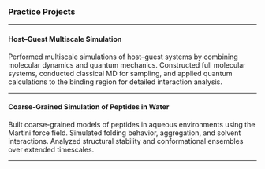 ### Practice Projects

---

#### Host–Guest Multiscale Simulation

Performed multiscale simulations of host–guest systems by combining molecular dynamics and quantum mechanics. Constructed full molecular systems, conducted classical MD for sampling, and applied quantum calculations to the binding region for detailed interaction analysis.

---

#### Coarse-Grained Simulation of Peptides in Water

Built coarse-grained models of peptides in aqueous environments using the Martini force field. Simulated folding behavior, aggregation, and solvent interactions. Analyzed structural stability and conformational ensembles over extended timescales.

---
